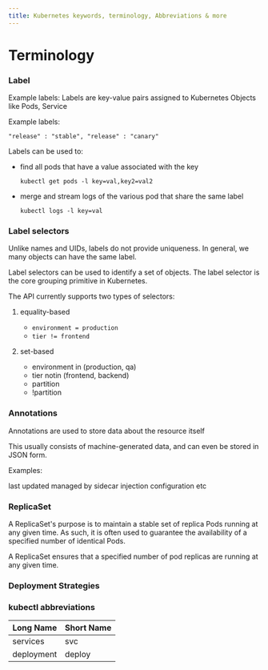 ```yaml
---
title: Kubernetes keywords, terminology, Abbreviations & more
---
```


# Terminology

### Label

Example labels:
Labels are key-value pairs assigned to Kubernetes Objects like Pods, Service

Example labels:
```
"release" : "stable", "release" : "canary"
```
Labels can be used to:

- find all pods that have a value associated with the key
    ```
    kubectl get pods -l key=val,key2=val2
    ```
- merge and stream logs of the various pod that share the same label
    ```
    kubectl logs -l key=val
    ```

### Label selectors

Unlike names and UIDs, labels do not provide uniqueness. In general, we many objects can have the same label.

Label selectors can be used to identify a set of objects. The label selector is the core grouping primitive in Kubernetes.

The API currently supports two types of selectors:

1. equality-based
    - `environment = production`
    - `tier != frontend`

2. set-based
    - environment in (production, qa)
    - tier notin (frontend, backend)
    - partition
    - !partition


### Annotations
Annotations are used to store data about the resource itself

This usually consists of machine-generated data, and can even be stored in JSON form.

Examples:

last updated
managed by
sidecar injection configuration etc


### ReplicaSet
A ReplicaSet's purpose is to maintain a stable set of replica Pods running at any given time. As such, it is often used to guarantee the availability of a specified number of identical Pods.

A ReplicaSet ensures that a specified number of pod replicas are running at any given time.


### Deployment Strategies


### kubectl abbreviations

| Long Name      | Short Name |
| ----------- | ----------- |
| services   | svc       |
| deployment   | deploy        |